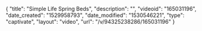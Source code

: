 {
    "title": "Simple Life Spring Beds",
    "description": "",
    "videoid": "165031196",
    "date_created": "1529958793",
    "date_modified": "1530546221",
    "type": "captivate",
    "layout": "video",
    "url": "\/v\/94325238286\/165031196"
}